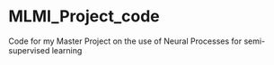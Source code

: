 # MLMI_Project_code
Code for my Master Project on the use of Neural Processes for semi-supervised learning
